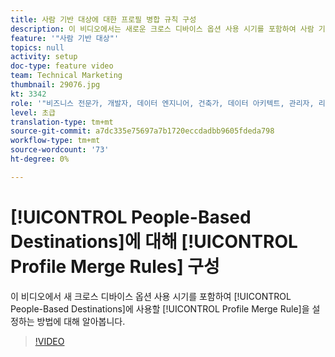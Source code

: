 ```yaml
---
title: 사람 기반 대상에 대한 프로필 병합 규칙 구성
description: 이 비디오에서는 새로운 크로스 디바이스 옵션 사용 시기를 포함하여 사람 기반 대상에 사용할 프로필 병합 규칙을 설정하는 방법에 대해 알아봅니다.
feature: '"사람 기반 대상"'
topics: null
activity: setup
doc-type: feature video
team: Technical Marketing
thumbnail: 29076.jpg
kt: 3342
role: '"비즈니스 전문가, 개발자, 데이터 엔지니어, 건축가, 데이터 아키텍트, 관리자, 리더"'
level: 초급
translation-type: tm+mt
source-git-commit: a7dc335e75697a7b1720eccdadbb9605fdeda798
workflow-type: tm+mt
source-wordcount: '73'
ht-degree: 0%

---
```



# [!UICONTROL People-Based Destinations]에 대해 [!UICONTROL Profile Merge Rules] 구성

이 비디오에서 새 크로스 디바이스 옵션 사용 시기를 포함하여 [!UICONTROL People-Based Destinations]에 사용할 [!UICONTROL Profile Merge Rule]을 설정하는 방법에 대해 알아봅니다.

>[!VIDEO](https://video.tv.adobe.com/v/29076/?quality=12)
